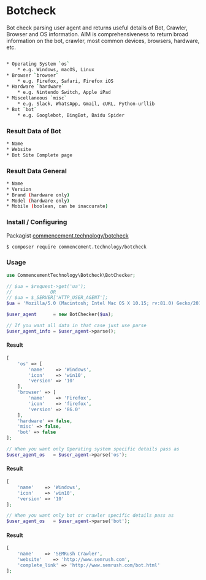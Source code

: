 # Botcheck
Bot check parsing user agent and returns useful details of Bot, Crawler, Browser and OS information. AIM is comprehensiveness to return broad information on the bot, crawler, most common devices, browsers, hardware, etc.

```sh

* Operating System `os`
    * e.g. Windows, macOS, Linux
* Browser `browser`
    * e.g. Firefox, Safari, Firefox iOS
* Hardware `hardware`
    * e.g. Nintendo Switch, Apple iPad
* Miscellaneous `misc`
    * e.g. Slack, WhatsApp, Gmail, cURL, Python-urllib
* Bot `bot`
    * e.g. Googlebot, BingBot, Baidu Spider
```
### Result Data of Bot
```sh
* Name
* Website
* Bot Site Complete page
```
### Result Data General
```sh
* Name
* Version
* Brand (hardware only)
* Model (hardware only)
* Mobile (boolean, can be inaccurate)
```

### Install / Configuring

Packagist [commencement.technology/botcheck](https://packagist.org/packages/commencement.technology/botcheck)

```sh
$ composer require commencement.technology/botcheck
```

### Usage

```php
use CommencementTechnology\Botcheck\BotChecker;

// $ua = $request->get('ua'); 
//              OR
// $ua = $_SERVER['HTTP_USER_AGENT']; 
$ua = 'Mozilla/5.0 (Macintosh; Intel Mac OS X 10.15; rv:81.0) Gecko/20100101 Firefox/81.0';

$user_agent      = new BotChecker($ua);

// If you want all data in that case just use parse
$user_agent_info = $user_agent->parse();
```
#### Result
```php
[
	'os' => [
		'name'    => 'Windows',
		'icon'    => 'win10',
		'version' => '10'
	],
	'browser' => [
		'name'    => 'Firefox',
		'icon'    => 'firefox',
		'version' => '86.0'
	],
	'hardware' => false,
	'misc' => false,
	'bot' => false
];
```

```php
// When you want only Operating system specific details pass as 
$user_agent_os   = $user_agent->parse('os');
```
#### Result
```php
[
	'name'    => 'Windows',
	'icon'    => 'win10',
	'version' => '10'
];
```

```php
// When you want only bot or crawler specific details pass as 
$user_agent_os   = $user_agent->parse('bot');
```
#### Result
```php
[
	'name'    => 'SEMRush Crawler',
	'website'    => 'http://www.semrush.com',
	'complete_link' => 'http://www.semrush.com/bot.html'
];
```